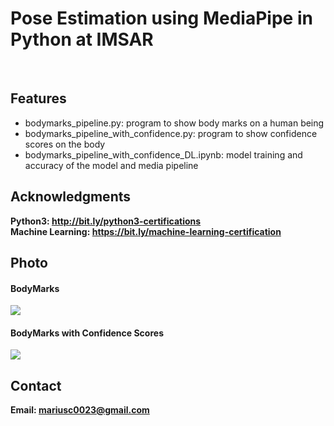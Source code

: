 <h1> Pose Estimation using MediaPipe in Python at IMSAR</h1>
<br>
<h2>Features</h2>
<ul>
    <li>bodymarks_pipeline.py: program to show body marks on a human being</li>
    <li>bodymarks_pipeline_with_confidence.py: program to show confidence scores on the body</li>
    <li>bodymarks_pipeline_with_confidence_DL.ipynb: model training and accuracy of the model and media pipeline</li>
</ul>

<h2>Acknowledgments</h2>

<b> Python3: http://bit.ly/python3-certifications </b>
<br>
<b> Machine Learning: https://bit.ly/machine-learning-certification <b>
<br>


<h2>Photo</h2>
<h4>BodyMarks</h4>
<img src="image.png">
<br>
<h4>BodyMarks with Confidence Scores</h4>
<img src="image1.png">
<br>
<h2>Contact</h2>

<b> Email: mariusc0023@gmail.com </b>
